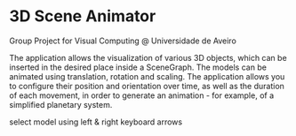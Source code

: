 # 3D Scene Animator
Group Project for Visual Computing @ Universidade de Aveiro

 The application allows the visualization of various 3D objects,
 which can be inserted in the desired place inside a SceneGraph.
 The models can be animated using translation, rotation and scaling.
 The application allows you to configure their position and orientation over time, 
 as well as the duration of each movement, 
 in order to generate an animation - for example, of a simplified planetary system.


select model using left & right keyboard arrows
